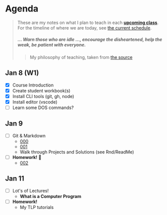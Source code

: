 # Agenda

> These are my notes on what I plan to teach in each [**upcoming class**](#jan-9). For the timeline of where we are today, see [the current schedule](./README.md#schedule).
>
> ##### *... Warn those who are idle ..., encourage the disheartened, help the weak, be patient with everyone.*
>
> > My philosophy of teaching, taken from [the source](https://www.bible.com/bible/111/1TH.5.14.NIV)

## Jan 8 (W1)

- [x] Course Introduction
- [x] Create student workbook(s)
- [x] Install CLI tools (git, gh, node)
- [x] Install editor (vscode)
- [ ] Learn some DOS commands?

## Jan 9

- [ ] Git & Markdown
  - [000](./src/000/ReadMe.md)
  - [001](./src/001-StartHere/ReadMe.md)
  - Walk through Projects and Solutions (see Rnd/ReadMe)
- [ ] **Homework!** :100:
  - [002](./src/002/ReadMe.md)

## Jan 11

- [ ] Lot's of Lectures!
  - **What is a Computer Program**
- [ ] **Homework!**
  - My TLP tutorials
